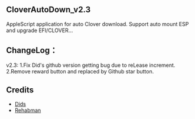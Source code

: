 ## CloverAutoDown_v2.3
AppleScript application for auto Clover download. Support auto mount ESP and upgrade EFI/CLOVER...


## ChangeLog：
v2.3: 1.Fix Did's github version getting bug due to reLease increment.
      2.Remove reward button and replaced by  Github star button.

## Credits
- [Dids](https://github.com/Dids/clover-builder)
- [Rehabman](https://github.com/RehabMan)

